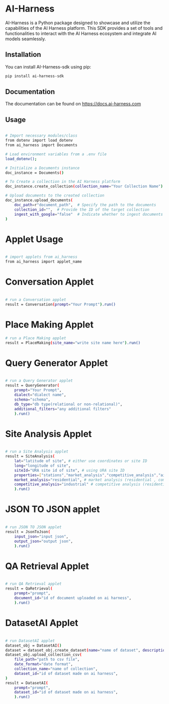 # AI-Harness

AI-Harness is a Python package designed to showcase and utilize the capabilities of the AI Harness platform. This SDK provides a set of tools and functionalities to interact with the AI Harness ecosystem and integrate AI models seamlessly.

## Installation

You can install AI-Harness-sdk using pip:

```bash
pip install ai-harness-sdk
```
## Documentation

The documentation can be found on https://docs.ai-harness.com

## Usage 

```bash

# Import necessary modules/class
from dotenv import load_dotenv
from ai_harness import Documents

# Load environment variables from a .env file
load_dotenv();

# Initialize a Documents instance
doc_instance = Documents()

# To Create a collection in the AI Harness platform
doc_instance.create_collection(collection_name="Your Collection Name")

# Upload documents to the created collection
doc_instance.upload_documents(
    doc_path=r"document_path",  # Specify the path to the documents
    collection_id="",  # Provide the ID of the target collection
    ingest_with_google="false"  # Indicate whether to ingest documents using Google API or open source pdf loader
)

```

# Applet Usage

```bash

# import applets from ai_harness
from ai_harness import applet_name

```

# Conversation Applet

```bash

# run a Conversation applet
result = Conversation(prompt="Your Prompt").run()

```

# Place Making Applet

```bash
# run a Place Making applet
result = PlaceMaking(site_name="write site name here").run()

```

# Query Generator Applet

```bash

# run a Query Generator applet
result = QueryGenerator(
    prompt="Your Prompt", 
    dialect="dialect name",
    schema="schema",
    db_type="db type(relational or non-relational)",
    additional_filters="any additional filters"
    ).run()
```

# Site Analysis Applet

```bash

# run a Site Analysis applet
result = SiteAnalysis(
    lat="latitude of site", # either use coordinates or site ID
    long="longitude of site",
    siteId="URA site id of site", # using URA site ID 
    properties=["stations","market_analysis","competitive_analysis","airport","seaport","zones","history","demographics"], #  list of features that can be used 
    market_analysis="residential", # market analysis (residential , commercial or industrial) 
    competitive_analysis="industrial" # competitive analysis (residential , commercial or industrial) 
    ).run()

```

# JSON TO JSON applet

```bash

# run JSON TO JSON applet
result = JsonToJson(
    input_json="input json", 
    output_json="output json", 
    ).run()

```

# QA Retrieval Applet

```bash

# run QA Retrieval applet
result = QaRetrieval(
    prompt="prompt",
    document_id="id of document uploaded on ai harness", 
    ).run()

```


# DatasetAI Applet

```bash

# run DatasetAI applet
dataset_obj = DatasetAI()
dataset = dataset_obj.create_dataset(name="name of dataset", description="dataset description")
dataset_obj.upload_collection_csv(
    file_path="path to csv file",
    date_format="date format",
    collection_name="name of collection",
    dataset_id="id of dataset made on ai harness",
)
result = DatasetAI(
    prompt="prompt",
    dataset_id="id of dataset made on ai harness", 
    ).run()

```
